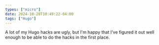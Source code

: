 ```yaml
---
types: ["micro"]
date: 2024-10-28T10:49:22-04:00
tags: ["Hugo"]
---
```

A lot of my Hugo hacks are ugly, but I'm happy that I've figured it out well enough to be able to do the hacks in the first place.
